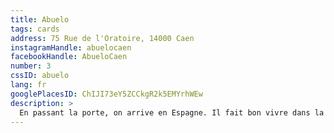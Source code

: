 ```yaml
---
title: Abuelo
tags: cards
address: 75 Rue de l'Oratoire, 14000 Caen
instagramHandle: abuelocaen
facebookHandle: AbueloCaen
number: 3
cssID: abuelo
lang: fr
googlePlacesID: ChIJI73eY5ZCCkgR2k5EMYrhWEw
description: >
  En passant la porte, on arrive en Espagne. Il fait bon vivre dans la cour intérieure. Sangria y croquetas sont de rigueur.
---
```

